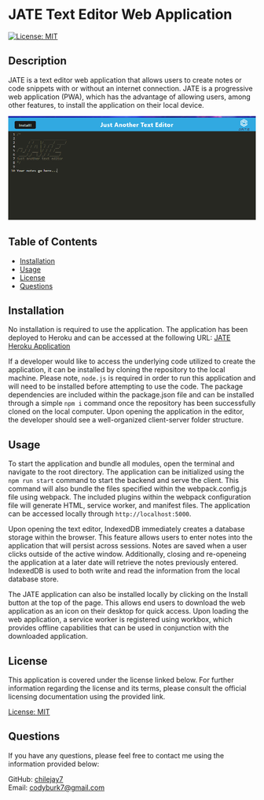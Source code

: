 # JATE Text Editor Web Application
[![License: MIT](https://img.shields.io/badge/License-MIT-blue.svg)](https://opensource.org/licenses/MIT)

## Description
JATE is a text editor web application that allows users to create notes or code snippets with or without an internet connection. JATE is a progressive web application (PWA), which has the advantage of allowing users, among other features, to install the application on their local device.

![JATE application](./jate.png)

## Table of Contents

- [Installation](#installation)  
- [Usage](#usage)  
- [License](#license)
- [Questions](#questions)  

## Installation
No installation is required to use the application.  The application has been deployed to Heroku and can be accessed at the following URL: [JATE Heroku Application](https://jate-text-note-taker-10b2e09c48a4.herokuapp.com/)

If a developer would like to access the underlying code utilized to create the application, it can be installed by cloning the repository to the local machine.  Please note, `node.js` is required in order to run this application and will need to be installed before attempting to use the code.  The package dependencies are included within the package.json file and can be installed through a simple `npm i` command once the repository has been successfully cloned on the local computer.  Upon opening the application in the editor, the developer should see a well-organized client-server folder structure.

## Usage
To start the application and bundle all modules, open the terminal and navigate to the root directory.  The application can be initialized using the `npm run start` command to start the backend and serve the client.  This command will also bundle the files specified within the webpack.config.js file using webpack.  The included plugins within the webpack configuration file will generate HTML, service worker, and manifest files. The application can be accessed locally through `http://localhost:5000`.

Upon opening the text editor, IndexedDB immediately creates a database storage within the browser.  This feature allows users to enter notes into the application that will persist across sessions.  Notes are saved when a user clicks outside of the active window.  Additionally, closing and re-openeing the application at a later date will retrieve the notes previously entered.  IndexedDB is used to both write and read the information from the local database store.

The JATE application can also be installed locally by clicking on the Install button at the top of the page.  This allows end users to download the web application as an icon on their desktop for quick access.  Upon loading the web application, a service worker is registered using workbox, which provides offline capabilities that can be used in conjunction with the downloaded application.

## License

This application is covered under the license linked below.  For further information regarding the license and its terms, please consult the official licensing documentation using the provided link.

[License: MIT](https://opensource.org/licenses/MIT)

## Questions

If you have any questions, please feel free to contact me using the information provided below:  
  
GitHub: [chilejay7](https://github.com/chilejay7?tab=repositories)  
Email: codyburk7@gmail.com
